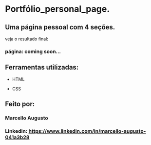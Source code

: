# Portfólio_personal_page.

## Uma página pessoal com 4 seções.       

veja o resultado final:

### página: coming soon...

## Ferramentas utilizadas:

* HTML

* CSS

## Feito por:

### Marcello Augusto

### Linkedin: https://www.linkedin.com/in/marcello-augusto-041a3b28
